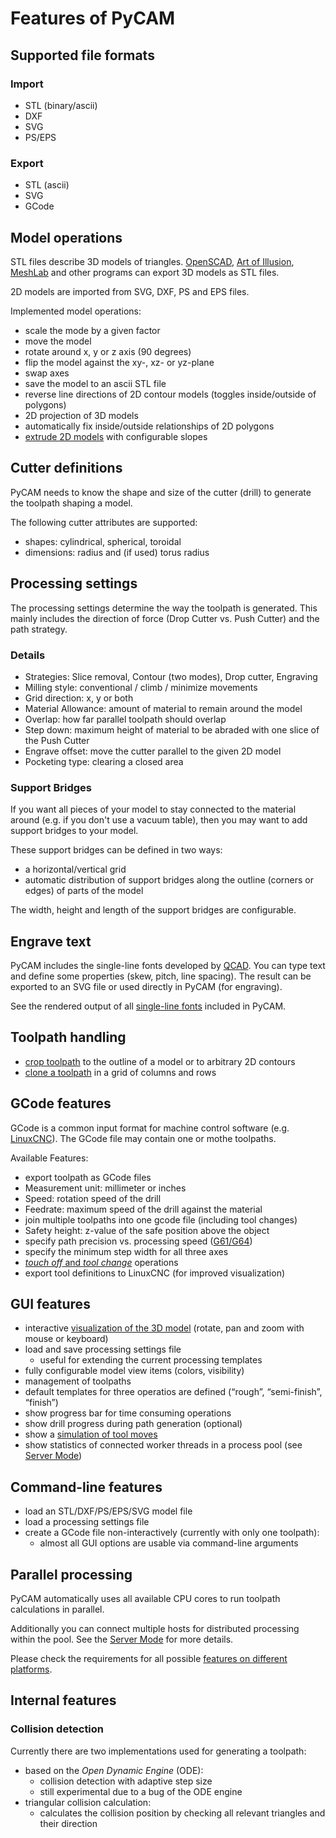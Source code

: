 Features of PyCAM
=================

Supported file formats
----------------------

### Import

-   STL (binary/ascii)
-   DXF
-   SVG
-   PS/EPS

### Export

-   STL (ascii)
-   SVG
-   GCode

Model operations
----------------

STL files describe 3D models of triangles.
[OpenSCAD](http://openscad.org), [Art of
Illusion](http://www.artofillusion.org/),
[MeshLab](http://meshlab.sourceforge.net/) and other programs can export
3D models as STL files.

2D models are imported from SVG, DXF, PS and EPS files.

Implemented model operations:

-   scale the mode by a given factor
-   move the model
-   rotate around x, y or z axis (90 degrees)
-   flip the model against the xy-, xz- or yz-plane
-   swap axes
-   save the model to an ascii STL file
-   reverse line directions of 2D contour models (toggles inside/outside
    of polygons)
-   2D projection of 3D models
-   automatically fix inside/outside relationships of 2D polygons
-   [extrude 2D models](http://fab.senselab.org/node/227) with
    configurable slopes

Cutter definitions
------------------

PyCAM needs to know the shape and size of the cutter (drill) to generate
the toolpath shaping a model.

The following cutter attributes are supported:

-   shapes: cylindrical, spherical, toroidal
-   dimensions: radius and (if used) torus radius

Processing settings
-------------------

The processing settings determine the way the toolpath is generated.
This mainly includes the direction of force (Drop Cutter vs. Push
Cutter) and the path strategy.

### Details

-   Strategies: Slice removal, Contour (two modes), Drop cutter,
    Engraving
-   Milling style: conventional / climb / minimize movements
-   Grid direction: x, y or both
-   Material Allowance: amount of material to remain around the model
-   Overlap: how far parallel toolpath should overlap
-   Step down: maximum height of material to be abraded with one slice
    of the Push Cutter
-   Engrave offset: move the cutter parallel to the given 2D model
-   Pocketing type: clearing a closed area

### Support Bridges

If you want all pieces of your model to stay connected to the material
around (e.g. if you don't use a vacuum table), then you may want to add
support bridges to your model.

These support bridges can be defined in two ways:

-   a horizontal/vertical grid
-   automatic distribution of support bridges along the outline (corners
    or edges) of parts of the model

The width, height and length of the support bridges are configurable.

Engrave text
------------

PyCAM includes the single-line fonts developed by
[QCAD](http://qcad.org). You can type text and define some properties
(skew, pitch, line spacing). The result can be exported to an SVG file
or used directly in PyCAM (for engraving).

See the rendered output of all [single-line fonts](engrave-fonts) included in PyCAM.

Toolpath handling
-----------------

-   [crop
    toolpath](http://fab.senselab.org/en/blog/cropping-toolpaths-model-outline)
    to the outline of a model or to arbitrary 2D contours
-   [clone a
    toolpath](http://fab.senselab.org/en/blog/cloning-toolpath-mass-production)
    in a grid of columns and rows

GCode features
--------------

GCode is a common input format for machine control software (e.g.
[LinuxCNC](http://www.linuxcnc.org/)). The GCode file may contain one or mothe
toolpaths.

Available Features:

-   export toolpath as GCode files
-   Measurement unit: millimeter or inches
-   Speed: rotation speed of the drill
-   Feedrate: maximum speed of the drill against the material
-   join multiple toolpaths into one gcode file (including tool changes)
-   Safety height: z-value of the safe position above the object
-   specify path precision vs. processing speed
    ([G61/G64](http://www.linuxcnc.org/docs/html/gcode_main.html#G61,%20G61.1,%20G64%20Path%20Control%7CGCode))
-   specify the minimum step width for all three axes
-   [*touch off* and *tool change*](touch-off) operations
-   export tool definitions to LinuxCNC (for improved visualization)

GUI features
------------

-   interactive [visualization of the 3D model](3d-view)
    (rotate, pan and zoom with mouse or keyboard)
-   load and save processing settings file
    -   useful for extending the current processing templates
-   fully configurable model view items (colors, visibility)
-   management of toolpaths
-   default templates for three operatios are defined (“rough”,
    “semi-finish”, “finish”)
-   show progress bar for time consuming operations
-   show drill progress during path generation (optional)
-   show a [simulation of tool
    moves](http://fab.senselab.org/en/blog/new-simulation-mode-video-tutorial)
-   show statistics of connected worker threads in a process pool (see
    [Server Mode](server-mode))

Command-line features
---------------------

-   load an STL/DXF/PS/EPS/SVG model file
-   load a processing settings file
-   create a GCode file non-interactively (currently with only one
    toolpath):
    -   almost all GUI options are usable via command-line arguments

Parallel processing
-------------------

PyCAM automatically uses all available CPU cores to run toolpath
calculations in parallel.

Additionally you can connect multiple hosts for distributed processing
within the pool. See the [Server Mode](server-mode) for more
details.

Please check the requirements for all possible [features on different
platforms](parallel-processing).

Internal features
-----------------

### Collision detection

Currently there are two implementations used for generating a toolpath:

-   based on the *Open Dynamic Engine* (ODE):
    -   collision detection with adaptive step size
    -   still experimental due to a bug of the ODE engine
-   triangular collision calculation:
    -   calculates the collision position by checking all relevant
        triangles and their direction
